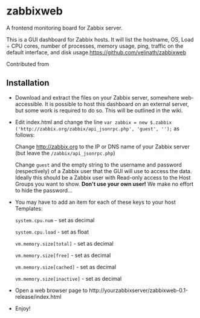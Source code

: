 zabbixweb
=========

A frontend monitoring board for Zabbix server.

This is a GUI dashboard for Zabbix hosts. It will list the hostname, OS, Load ÷ CPU cores, number of processes, memory usage, ping, traffic on the default interface, and disk usage.https://github.com/velinath/zabbixweb

Contributed from 

Installation
------------

* Download and extract the files on your Zabbix server, somewhere web-accessible. It is possible to host this dashboard on an external server, but some work is required to do so. This will be outlined in the wiki.

* Edit index.html and change the line `var zabbix = new $.zabbix ('http://zabbix.org/zabbix/api_jsonrpc.php', 'guest', '');` as follows:

  Change http://zabbix.org to the IP or DNS name of your Zabbix server (but leave the `/zabbix/api_jsonrpc.php`)

  Change `guest` and the empty string to the username and password (respectively) of a Zabbix user that the GUI will use to access the data. Ideally this should be a Zabbix user with Read-only access to the Host Groups you want to show. **Don't use your own user!** We make no effort to hide the password...

* You may have to add an item for each of these keys to your host Templates:

    `system.cpu.num` - set as decimal

    `system.cpu.load` - set as float

    `vm.memory.size[total]` - set as decimal

    `vm.memory.size[free]` - set as decimal

    `vm.memory.size[cached]` - set as decimal

    `vm.memory.size[inactive]` - set as decimal

* Open a web browser page to http://yourzabbixserver/zabbixweb-0.1-release/index.html

* Enjoy!

